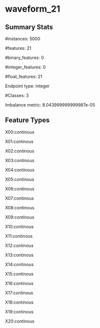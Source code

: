 # waveform_21

## Summary Stats

#instances: 5000

#features: 21

  #binary_features: 0

  #integer_features: 0

  #float_features: 21

Endpoint type: integer

#Classes: 3

Imbalance metric: 8.043999999999987e-05

## Feature Types

 X00:continous

X01:continous

X02:continous

X03:continous

X04:continous

X05:continous

X06:continous

X07:continous

X08:continous

X09:continous

X10:continous

X11:continous

X12:continous

X13:continous

X14:continous

X15:continous

X16:continous

X17:continous

X18:continous

X19:continous

X20:continous

